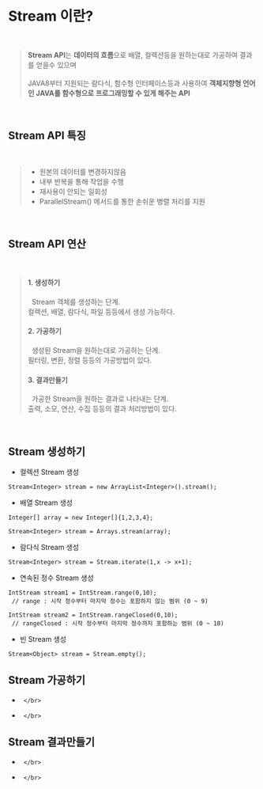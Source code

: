 #  Stream 이란?  
</br>

> **Stream API**는 **데이터의 흐름**으로 배열, 컬렉션등을 원하는대로 가공하여 결과를 얻을수 있으며 </br></br>
> JAVA8부터 지원되는 람다식, 함수형 인터페이스등과 사용하여 
> **객체지향형 언어인 JAVA를 함수형으로 프로그래밍할 수 있게 해주는 API**

</br>

## Stream API 특징  
</br>

> - 원본의 데이터를 변경하지않음
> - 내부 반복을 통해 작업을 수행
> - 재사용이 안되는 일회성 
> - ParallelStream() 메서드를 통한 손쉬운 병렬 처리를 지원

</br>


## Stream API 연산  
</br>

> #### 1. 생성하기 </br>
>   &nbsp;  Stream 객체를 생성하는 단계. </br>
>        컬렉션, 배열, 람다식, 파일 등등에서 생성 가능하다. </br>
> #### 2. 가공하기 </br>
>    &nbsp; 생성된 Stream을 원하는대로 가공하는 단계. </br>
>        필터링, 변환, 정렬 등등의 가공방법이 있다. </br>
> #### 3. 결과만들기 </br>
>    &nbsp; 가공한 Stream을 원하는 결과로 나타내는 단계. </br>
>        출력, 소모, 연산, 수집 등등의 결과 처리방법이 있다.

</br>

## Stream 생성하기 </br>

- 컬렉션 Stream 생성 </br>

```
Stream<Integer> stream = new ArrayList<Integer>().stream();
```

- 배열 Stream 생성 </br>

```
Integer[] array = new Integer[]{1,2,3,4};
       
Stream<Integer> stream = Arrays.stream(array);
```


- 람다식 Stream 생성 </br>

```
Stream<Integer> stream = Stream.iterate(1,x -> x+1);
```


- 연속된 정수 Stream 생성 </br>

```
IntStream stream1 = IntStream.range(0,10); 
 // range : 시작 정수부터 마지막 정수는 포함하지 않는 범위 (0 ~ 9)
```

```
IntStream stream2 = IntStream.rangeClosed(0,10);
 // rangeClosed : 시작 정수부터 마지막 정수까지 포함하는 범위 (0 ~ 10)
```


- 빈 Stream 생성 </br>


```
Stream<Object> stream = Stream.empty();
```


## Stream 가공하기 </br>

-      </br>  

-      </br>  

## Stream 결과만들기 </br>

-      </br>  

-      </br>  
